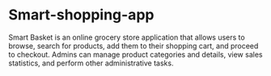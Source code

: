 # Smart-shopping-app
Smart Basket is an online grocery store application that allows users to browse, search for products, add them to their shopping cart, and proceed to checkout. Admins can manage product categories and details, view sales statistics, and perform other administrative tasks.

